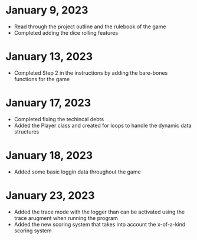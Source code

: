 # January 9, 2023
  * Read through the project outline and the rulebook of the game 
  * Completed adding the dice rolling features 

# January 13, 2023
  * Completed Step 2 in the instructions by adding the bare-bones functions for the game

# January 17, 2023
  * Completed fixing the techincal debts 
  * Added the Player class and created for loops to handle the dynamic data structures 

# January 18, 2023
  * Added some basic loggin data throughout the game 

# January 23, 2023 
  * Added the trace mode with the logger than can be activated using the trace arugment when running the program 
  * Added the new scoring system that takes into account the x-of-a-kind scoring system 
